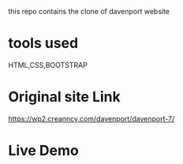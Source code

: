 <p>this repo contains the clone of davenport website</p>

# tools used

HTML,CSS,BOOTSTRAP

# Original site Link

https://wp2.creanncy.com/davenport/davenport-7/

# Live Demo
